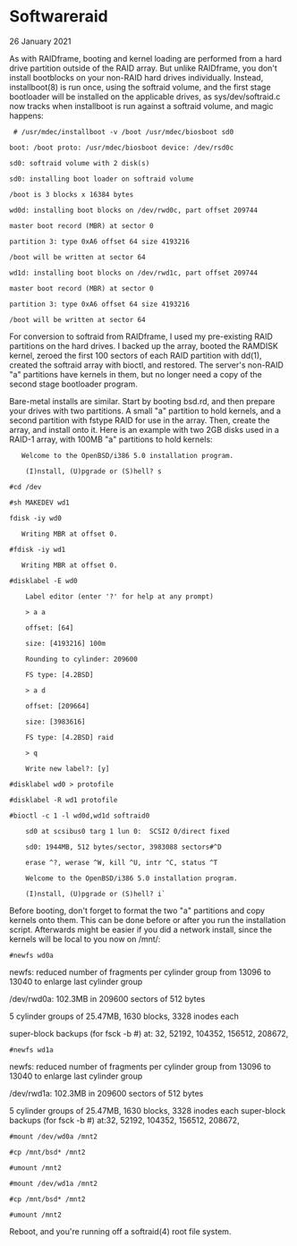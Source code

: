 # Softwareraid 
26 January 2021

As with RAIDframe, booting and kernel loading are performed from a hard drive partition outside of the RAID array. But unlike RAIDframe, you don't install bootblocks on your non-RAID hard drives individually. Instead, installboot(8) is run once, using the softraid volume, and the first stage bootloader will be installed on the applicable drives, as sys/dev/softraid.c now tracks when installboot is run against a softraid volume, and magic happens:

     # /usr/mdec/installboot -v /boot /usr/mdec/biosboot sd0 

    boot: /boot proto: /usr/mdec/biosboot device: /dev/rsd0c

    sd0: softraid volume with 2 disk(s)

    sd0: installing boot loader on softraid volume

    /boot is 3 blocks x 16384 bytes

    wd0d: installing boot blocks on /dev/rwd0c, part offset 209744

    master boot record (MBR) at sector 0

    partition 3: type 0xA6 offset 64 size 4193216

    /boot will be written at sector 64

    wd1d: installing boot blocks on /dev/rwd1c, part offset 209744

    master boot record (MBR) at sector 0

    partition 3: type 0xA6 offset 64 size 4193216

    /boot will be written at sector 64


For conversion to softraid from RAIDframe, I used my pre-existing RAID partitions on the hard drives. I backed up the array, booted the RAMDISK kernel, zeroed the first 100 sectors of each RAID partition with dd(1), created the softraid array with bioctl, and restored. The server's non-RAID "a" partitions have kernels in them, but no longer need a copy of the second stage bootloader program.

Bare-metal installs are similar. Start by booting bsd.rd, and then prepare your drives with two partitions. A small "a" partition to hold kernels, and a second partition with fstype RAID for use in the array. Then, create the array, and install onto it. Here is an example with two 2GB disks used in a RAID-1 array, with 100MB "a" partitions to hold kernels:

       Welcome to the OpenBSD/i386 5.0 installation program.

        (I)nstall, (U)pgrade or (S)hell? s

    #cd /dev

    #sh MAKEDEV wd1

    fdisk -iy wd0
        
       Writing MBR at offset 0.

    #fdisk -iy wd1

       Writing MBR at offset 0.

    #disklabel -E wd0

        Label editor (enter '?' for help at any prompt)

        > a a

        offset: [64]

        size: [4193216] 100m

        Rounding to cylinder: 209600

        FS type: [4.2BSD]

        > a d

        offset: [209664]

        size: [3983616]

        FS type: [4.2BSD] raid

        > q

        Write new label?: [y]

    #disklabel wd0 > protofile

    #disklabel -R wd1 protofile

    #bioctl -c 1 -l wd0d,wd1d softraid0

        sd0 at scsibus0 targ 1 lun 0:  SCSI2 0/direct fixed

        sd0: 1944MB, 512 bytes/sector, 3983088 sectors#^D

        erase ^?, werase ^W, kill ^U, intr ^C, status ^T

        Welcome to the OpenBSD/i386 5.0 installation program.
        
        (I)nstall, (U)pgrade or (S)hell? i`
        
Before booting, don't forget to format the two "a" partitions and copy kernels onto them. This can be done before or after you run the installation script. Afterwards might be easier if you did a network install, since the kernels will be local to you now on /mnt/:

    #newfs wd0a

newfs: reduced number of fragments per cylinder group from 13096 to 13040 to enlarge last cylinder group

/dev/rwd0a: 102.3MB in 209600 sectors of 512 bytes

5 cylinder groups of 25.47MB, 1630 blocks, 3328 inodes each

super-block backups (for fsck -b #) at: 32, 52192, 104352, 156512, 208672,

    #newfs wd1a

newfs: reduced number of fragments per cylinder group from 13096 to 13040 to enlarge last cylinder group

 /dev/rwd1a: 102.3MB in 209600 sectors of 512 bytes

 5 cylinder groups of 25.47MB, 1630 blocks, 3328 inodes each super-block backups (for fsck -b #) at:32, 52192, 104352, 156512, 208672,

    #mount /dev/wd0a /mnt2

    #cp /mnt/bsd* /mnt2

    #umount /mnt2

    #mount /dev/wd1a /mnt2

    #cp /mnt/bsd* /mnt2

    #umount /mnt2

  
Reboot, and you're running off a softraid(4) root file system. 
  
  
  
  
